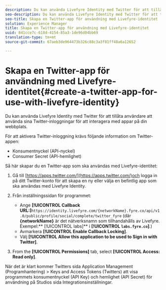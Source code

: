 ```yaml
---
description: Du kan använda Livefyre Identity med Twitter för att tillåta användare att använda sina Twitter-inloggningar för att interagera med appar på din webbplats.
seo-description: Du kan använda Livefyre Identity med Twitter för att tillåta användare att använda sina Twitter-inloggningar för att interagera med appar på din webbplats.
seo-title: Skapa en Twitter-app för användning med Livefyre-identitet
solution: Experience Manager
title: Skapa en Twitter-app för användning med Livefyre-identitet
uuid: 841cce7c-618d-4154-85a3-1de96d04bb69
translation-type: tm+mt
source-git-commit: 67aeb3de964473b326c88c3a3f81ff48a6a12652

---
```



# Skapa en Twitter-app för användning med Livefyre-identitet{#create-a-twitter-app-for-use-with-livefyre-identity}

Du kan använda Livefyre Identity med Twitter för att tillåta användare att använda sina Twitter-inloggningar för att interagera med appar på din webbplats.

För att aktivera Twitter-inloggning krävs följande information om Twitter-appen:

* Konsumentnyckel (API-nyckel)
* Consumer Secret (API-hemlighet)

Så här skapar du en Twitter-app som ska användas med Livefyre-identitet:

1. Gå till [https://apps.twitter.com/](https://apps.twitter.com/)och logga in på ditt Twitter-konto för att skapa en ny eller välja en befintlig app som ska användas med Livefyre Identity.
1. Från inställningssidan för programmet:

   * Ange **[!UICONTROL Callback URL:]**`https://identity.livefyre.com/{networkName}.fyre.co/api/v1.0/public/profile/social/complete/twitter_fyre` (där **{networkName}** är det nätverksnamn som tillhandahålls av Livefyre. Exempel:** [!UICONTROL labs]** i **[!UICONTROL `labs.fyre.co`]**.)
   * Avmarkera **[!UICONTROL Enable Callback Locking]**.
   * Välj **[!UICONTROL Allow this application to be used to Sign in with Twitter]**.

1. From the **[!UICONTROL Permissions]** tab, select **[!UICONTROL Access: Read only]**.

När det är klart kommer Twitters sida Application Management (Programhantering) > Keys and Access Tokens (Twitters) att visa programmets konsumentnyckel (API Key) och hemlighet (API Secret) för användning på Studios sida Integrationsinställningar.

